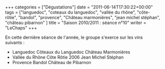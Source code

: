 +++
categories = ["Dégustations"]
date = "2011-06-14T17:30:22+00:00"
tags = ["languedoc", "coteaux du languedoc", "vallée du rhône", "côte-rôtie", "bandol", "provence", "Château marmonières", "jean michel stéphan", "château pibarnon" ]
title = "Saison 2010/2011 : séance n°10"
writer = "LeChaps"
+++

En cette dernière séance de l'année, le groupe s'exerce sur les vins suivants :

* Languedoc Côteaux du Languedoc Château Marmonières
* Vallée du Rhône Côte Rôtie 2006 Jean Michel Stéphan
* Provence Bandol Château de Pibarnon